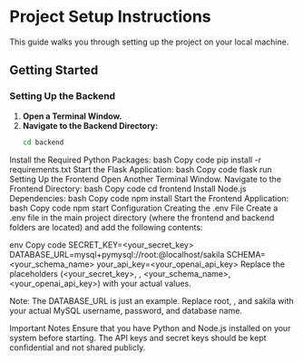 # Project Setup Instructions

This guide walks you through setting up the project on your local machine.

## Getting Started

### Setting Up the Backend

1. **Open a Terminal Window.**
2. **Navigate to the Backend Directory:**
   ```bash
   cd backend
Install the Required Python Packages:
bash
Copy code
pip install -r requirements.txt
Start the Flask Application:
bash
Copy code
flask run
Setting Up the Frontend
Open Another Terminal Window.
Navigate to the Frontend Directory:
bash
Copy code
cd frontend
Install Node.js Dependencies:
bash
Copy code
npm install
Start the Frontend Application:
bash
Copy code
npm start
Configuration
Creating the .env File
Create a .env file in the main project directory (where the frontend and backend folders are located) and add the following contents:

env
Copy code
SECRET_KEY=<your_secret_key>
DATABASE_URL=mysql+pymysql://root:<password>@localhost/sakila
SCHEMA=<your_schema_name>
your_api_key=<your_openai_api_key>
Replace the placeholders (<your_secret_key>, <password>, <your_schema_name>, <your_openai_api_key>) with your actual values.

Note: The DATABASE_URL is just an example. Replace root, <password>, and sakila with your actual MySQL username, password, and database name.

Important Notes
Ensure that you have Python and Node.js installed on your system before starting.
The API keys and secret keys should be kept confidential and not shared publicly.
